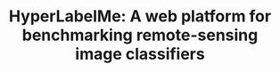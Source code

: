 ---
title: "HyperLabelMe: A web platform for benchmarking remote-sensing image classifiers"
img: "hyperlabelme.gif"
image_alt: "HyperLabelMe Image"
link: "https://hyperlabelme.uv.es/"
description: |
  The Image and Signal Processing (ISP) group at the Universitat de València has harmonized a big database of labeled multi- and hyperspectral images for testing classification algorithms. We provide training pairs (spectra and their labels) and test spectra. Researchers are able to train their algorithms off-line, and then evaluate their accuracy over an independent, fixed, spectra test set per image. The system returns accuracy and robustness measures of your algorithm in that test set, as well as a ranked list of the best methods.
references:
  - "J. Munoz-Mari et al., 'HyperLabelMe : A Web Platform for Benchmarking Remote-Sensing Image Classifiers,' in IEEE Geoscience and Remote Sensing Magazine, vol. 5, no. 4, pp. 79-85, Dec. 2017. doi: 10.1109/MGRS.2017.2762476"
---